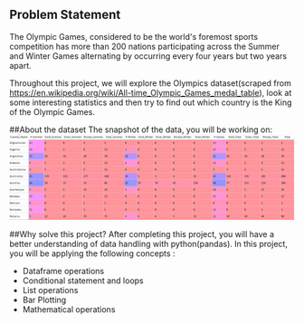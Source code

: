 ## Problem Statement
The Olympic Games, considered to be the world's foremost sports competition has more than 200 nations participating across the Summer and Winter Games alternating by occurring every four years but two years apart.

Throughout this project, we will explore the Olympics dataset(scraped from https://en.wikipedia.org/wiki/All-time_Olympic_Games_medal_table), look at some interesting statistics and then try to find out which country is the King of the Olympic Games.

##About the dataset
The snapshot of the data, you will be working on:
<img src="dataset snapshot.PNG">

##Why solve this project?
After completing this project, you will have a better understanding of data handling with python(pandas). In this project, you will be applying the following concepts :

- Dataframe operations
- Conditional statement and loops
- List operations
- Bar Plotting
- Mathematical operations
